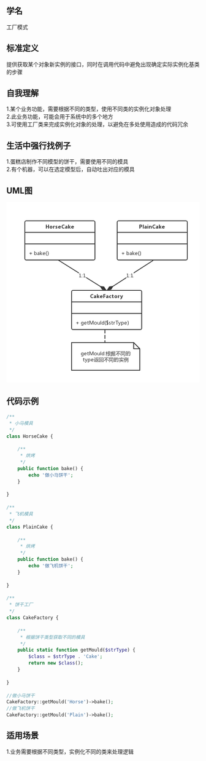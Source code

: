 
## 学名
工厂模式

## 标准定义
提供获取某个对象新实例的接口，同时在调用代码中避免出现确定实际实例化基类的步骤

## 自我理解
1.某个业务功能，需要根据不同的类型，使用不同类的实例化对象处理
<br>
2.此业务功能，可能会用于系统中的多个地方
<br>
3.可使用工厂类来完成实例化对象的处理，以避免在多处使用造成的代码冗余

## 生活中强行找例子
1.蛋糕店制作不同模型的饼干，需要使用不同的模具
<br>
2.有个机器，可以在选定模型后，自动吐出对应的模具

## UML图
![image](https://github.com/beautymyth/skilltree/blob/master/design%20pattern/images/%E5%B7%A5%E5%8E%82%E6%A8%A1%E5%BC%8F.png?raw=true)

## 代码示例
```php
/**
 * 小马模具
 */
class HorseCake {

    /**
     * 烘烤
     */
    public function bake() {
        echo '做小马饼干';
    }

}

/**
 * 飞机模具
 */
class PlainCake {

    /**
     * 烘烤
     */
    public function bake() {
        echo '做飞机饼干';
    }

}

/**
 * 饼干工厂
 */
class CakeFactory {

    /**
     * 根据饼干类型获取不同的模具
     */
    public static function getMould($strType) {
        $class = $strType . 'Cake';
        return new $class();
    }

}

//做小马饼干
CakeFactory::getMould('Horse')->bake();
//做飞机饼干
CakeFactory::getMould('Plain')->bake();
```

## 适用场景
1.业务需要根据不同类型，实例化不同的类来处理逻辑
